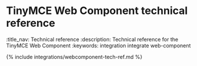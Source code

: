 # TinyMCE Web Component technical reference
:title_nav: Technical reference
:description: Technical reference for the TinyMCE Web Component
:keywords: integration integrate web-component

{% include integrations/webcomponent-tech-ref.md %}
